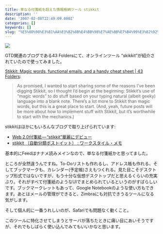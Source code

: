 ```yaml
---
title: 単なる付箋紙を超えた情報格納ツール stikkit
description: ''
date: '2007-02-08T22:49:09.000Z'
categories: []
keywords: []
slug: "%E5%8D%98%E3%81%AA%E3%82%8B%E4%BB%98%E7%AE%8B%E7%B4%99%E3%82%92%E8%B6%85%E3%81%88%E3%81%9F%E6%83%85%E5%A0%B1%E6%A0%BC%E7%B4%8D%E3%83%84%E3%83%BC%E3..."
---
```

![](0__JiIPivv__dL3KSTbv.)

GTD関連のブログである43 Foldersにて、オンラインツール “skikkit”が紹介されていたので使ってみました。

[Stikkit: Magic words, functional emails, and a handy cheat sheet | 43 Folders](http://www.43folders.com/2007/02/07/stikkit-introduction/):

> As promised, I wanted to start sharing some of the reasons I’ve been digging Stikkit, so I thought I’d begin at the beginning: Stikkit’s use of “magic words” to do stuff based on your typing natural (albeit geeky) language into a blank note. There’s a lot more to Stikkit than magic words, but this is a great place to start. (And, yeah, future posts will be more about how to implement stuff with Stikkit, but it’s worthwhile to start with the mechanics.)

stikkitはほかにもいろんなブログで取り上げられています:

*   [Web 2.0付箋紙 — “stikkit”華麗にデビュー](http://journal.mycom.co.jp/articles/2006/11/10/stikkit/)
*   [stikkit （自動分類ポストイット） : ワークスタイル・メモ](http://www.ariel-networks.com/blogs/tokuriki/cat36/cat55/stikkit_1.html)

基本的にFeedはナナメ読みメインなので、単なる付箋紙かと思ってました。  
  
ところが全然違うんですね。To-Doリストも作れるし、アドレス帳も作れる、そしてブックマークも、カレンダー(予定帳)さえもつくれる。見た目こそデスクトップ形式ではないですが、もう十分な仮想デスクトップだと思えるくらいの充実ぶり。それがすべて付箋紙のようなUIでまとめられているというのがすばらしいです。ブックマークレットもあって、Google Notebookのような使い方もできます。あとはメールの管理ができると、Zimbraにも対抗できうるツールになる気がします。  
  
そして個人的に一番うれしいのが、Safariでも問題なく動くこと。

このツールに特化させてしまうとサーバが落ちたときに痛い目にあいそうですが、それでもしばらく使い込んでみてもいいかなと思います。